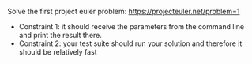 Solve the first project euler problem: https://projecteuler.net/problem=1

* Constraint 1: it should receive the parameters from the command line and print the result there.
* Constraint 2: your test suite should run your solution and therefore it should be relatively fast